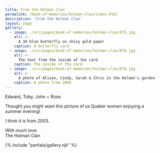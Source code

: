 ```yaml
---
title: From the Holman Clan
permalink: /book-of-memories/holman-clan/index.html
description: 'From the Holman Clan'
layout: page
gallery:
  - image: ./src/pages/book-of-memories/holman-clan/075.jpg
    alt: >-
      A 3d blue butterfly on shiny gold paper
    caption: A butterfly card
  - image: ./src/pages/book-of-memories/holman-clan/076.jpg
    alt: >-
      The text from the inside of the card
    caption: The inside of the card
  - image: ./src/pages/book-of-memories/holman-clan/074.jpg
    alt: >-
      A photo of Alison, Cindy, Sarah & Chris in the Holman's garden
    caption: A photo from 2004
---
```


Edward, Toby, John + Rose

Thought you might want this picture of us Quaker women enjoying a summer evening!

I think it is from 2003.

With much love\
The Holman Clan

{% include "partials/gallery.njk" %}
